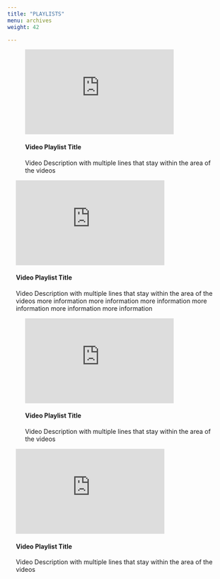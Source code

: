 ```yaml
---
title: "PLAYLISTS"
menu: archives
weight: 42

---
```


<figure class="PlaylistFig">
    <iframe style="width: 35vw; height: 20vw;" src="https://www.youtube.com/embed/videoseries?si=gkeRZTTj35HCGcVH&amp;list=PLcXiOt7TUA7OfnOlFhZP8GDSmDLncn1Af" frameborder="0" allow="accelerometer; autoplay; encrypted-media; gyroscope; picture-inpicture" allowfullscreen ></iframe>
    <h4>Video Playlist Title</h4>
    <p>Video Description with multiple lines that stay within the area of the videos</p>
</figure>

<figure class="PlaylistFig" style=" margin-left: 2vw">
<iframe style="width: 35vw; height: 20vw;" src="https://www.youtube.com/embed/videoseries?si=gkeRZTTj35HCGcVH&amp;list=PLcXiOt7TUA7OfnOlFhZP8GDSmDLncn1Af" frameborder="0" allow="accelerometer; autoplay; encrypted-media; gyroscope; picture-inpicture" allowfullscreen>
</iframe>
    <h4>Video Playlist Title</h4>
    <p>Video Description with multiple lines that stay within the area of the videos more information more information more information more information more information more information </p>
</figure>

<figure class="PlaylistFig" >
<iframe style="width: 35vw; height: 20vw;" src="https://www.youtube.com/embed/videoseries?si=gkeRZTTj35HCGcVH&amp;list=PLcXiOt7TUA7OfnOlFhZP8GDSmDLncn1Af" frameborder="0" allow="accelerometer; autoplay; encrypted-media; gyroscope; picture-inpicture" allowfullscreen>
</iframe>
    <h4>Video Playlist Title</h4>
    <p>Video Description with multiple lines that stay within the area of the videos</p>
</figure>
<figure class="PlaylistFig" style=" margin-left: 2vw">
<iframe style="width: 35vw; height: 20vw;" src="https://www.youtube.com/embed/videoseries?si=gkeRZTTj35HCGcVH&amp;list=PLcXiOt7TUA7OfnOlFhZP8GDSmDLncn1Af" frameborder="0" allow="accelerometer; autoplay; encrypted-media; gyroscope; picture-inpicture" allowfullscreen>
</iframe>
    <h4>Video Playlist Title</h4>
    <p>Video Description with multiple lines that stay within the area of the videos</p>
</figure>



